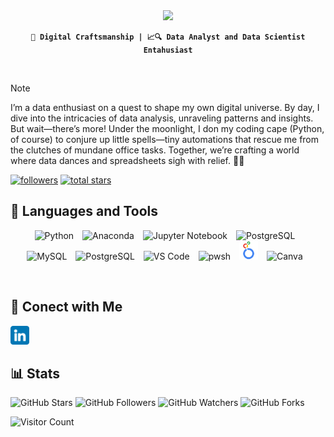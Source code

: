 <div align="center">
    <img src="https://readme-typing-svg.herokuapp.com/?font=Righteous&size=35&center=true&vCenter=true&width=500&height=70&duration=4000&lines=Hi+There!+👋;+I'm+A!;" />
</div>
<div align="center">
    
**`🎨 Digital Craftsmanship | 📈🔍 Data Analyst and Data Scientist Entahusiast`**

</div>
<br/>

> [!NOTE]
>I’m a data enthusiast on a quest to shape my own digital universe. By day, I dive into the intricacies of data analysis, unraveling patterns and insights. But wait—there’s more! Under the moonlight, I don my coding cape (Python, of course) to conjure up little spells—tiny automations that rescue me from the clutches of mundane office tasks. Together, we’re crafting a world where data dances and spreadsheets sigh with relief. 🚀✨

<div align="left">
  <a href="https://github.com/ForrestKnight?tab=followers">
    <img alt="followers" title="Follow me on Github" src="https://custom-icon-badges.demolab.com/github/followers/andrecdk?color=236ad3&labelColor=1155ba&style=for-the-badge&logo=person-add&label=Follow&logoColor=white"/></a>
  <a href="https://github.com/ForrestKnight?tab=repositories&sort=stargazers">
    <img alt="total stars" title="Total stars on GitHub" src="https://custom-icon-badges.demolab.com/github/stars/andrecdk?color=55960c&style=for-the-badge&labelColor=488207&logo=star"/></a>
</div>


## 🧰 Languages and Tools

<div style="text-align: center;">
    <p align="center">
        <img alt="Python" width="30px" style="padding-right:10px;" src="https://cdn.jsdelivr.net/gh/devicons/devicon@latest/icons/python/python-original.svg"/>
        <img alt="Anaconda" width="30px" style="padding-right:10px;" src="https://cdn.jsdelivr.net/gh/devicons/devicon@latest/icons/anaconda/anaconda-original.svg" />
        <img alt="Jupyter Notebook" width="30px" style="padding-right:10px;" src="https://cdn.jsdelivr.net/gh/devicons/devicon@latest/icons/jupyter/jupyter-original-wordmark.svg" />
        <img alt="PostgreSQL" width="30px" style="padding-right:10px;" src="https://cdn.jsdelivr.net/gh/devicons/devicon@latest/icons/postgresql/postgresql-original.svg" />
        <img alt="MySQL" width="30px" style="padding-right:10px;" src="https://cdn.jsdelivr.net/gh/devicons/devicon@latest/icons/mysql/mysql-original-wordmark.svg" />        
        <img alt="PostgreSQL" width="30px" style="padding-right:10px;" src="https://cdn.jsdelivr.net/gh/devicons/devicon@latest/icons/html5/html5-original.svg" />
        <img alt="VS Code" width="30px" style="padding-right:10px;" src="https://cdn.jsdelivr.net/gh/devicons/devicon@latest/icons/vscode/vscode-original.svg"/>
        <img alt="pwsh" width="30px" style="padding-right:10px;" src="https://cdn.jsdelivr.net/gh/devicons/devicon@latest/icons/powershell/powershell-original.svg" />
        <img alt="pwsh" width="30px" style="padding-right:10px;" src="./img/looker-studio-logos.svg" />
        <img alt="Canva" width="30px" style="padding-right:10px;" src="https://cdn.jsdelivr.net/gh/devicons/devicon@latest/icons/canva/canva-original.svg" />
    </p>
</div>
<br/>

## 🤝 Conect with Me
<img src="./img/linkedin.png" alt="LinkedIn" width="30" height="auto">


## 📊 Stats
<div>
    <p align="left">
        <img src="https://img.shields.io/github/stars/andrecdk/andrecdk?style=social" alt="GitHub Stars">
        <img src="https://img.shields.io/github/followers/andrecdk?style=social" alt="GitHub Followers">
        <img src="https://img.shields.io/github/watchers/andrecdk/andrecdk?style=social" alt="GitHub Watchers">
        <img src="https://img.shields.io/github/forks/andrecdk/andrecdk?style=social" alt="GitHub Forks">
    </p>
    <p align="left">
        <img src="https://visitor-badge.laobi.icu/badge?page_id=andrecdk.ancdre.cdk" alt="Visitor Count">
    </p>
</div>
